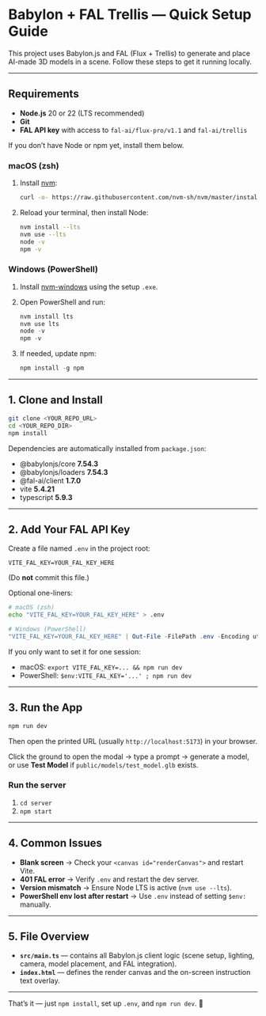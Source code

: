 # Babylon + FAL Trellis — Quick Setup Guide

This project uses Babylon.js and FAL (Flux + Trellis) to generate and place AI-made 3D models in a scene. Follow these steps to get it running locally.

---

## Requirements

* **Node.js** 20 or 22 (LTS recommended)
* **Git**
* **FAL API key** with access to `fal-ai/flux-pro/v1.1` and `fal-ai/trellis`

If you don’t have Node or npm yet, install them below.

### macOS (zsh)

1. Install [nvm](https://github.com/nvm-sh/nvm):

   ```bash
   curl -o- https://raw.githubusercontent.com/nvm-sh/nvm/master/install.sh | bash
   ```
2. Reload your terminal, then install Node:

   ```bash
   nvm install --lts
   nvm use --lts
   node -v
   npm -v
   ```

### Windows (PowerShell)

1. Install [nvm-windows](https://github.com/coreybutler/nvm-windows/releases) using the setup `.exe`.
2. Open PowerShell and run:

   ```powershell
   nvm install lts
   nvm use lts
   node -v
   npm -v
   ```
3. If needed, update npm:

   ```powershell
   npm install -g npm
   ```

---

## 1. Clone and Install

```bash
git clone <YOUR_REPO_URL>
cd <YOUR_REPO_DIR>
npm install
```

Dependencies are automatically installed from `package.json`:

* @babylonjs/core **7.54.3**
* @babylonjs/loaders **7.54.3**
* @fal-ai/client **1.7.0**
* vite **5.4.21**
* typescript **5.9.3**

---

## 2. Add Your FAL API Key

Create a file named `.env` in the project root:

```
VITE_FAL_KEY=YOUR_FAL_KEY_HERE
```

(Do **not** commit this file.)

Optional one-liners:

```bash
# macOS (zsh)
echo "VITE_FAL_KEY=YOUR_FAL_KEY_HERE" > .env
```

```powershell
# Windows (PowerShell)
"VITE_FAL_KEY=YOUR_FAL_KEY_HERE" | Out-File -FilePath .env -Encoding utf8 -NoNewline
```

If you only want to set it for one session:

* macOS: `export VITE_FAL_KEY=... && npm run dev`
* PowerShell: `$env:VITE_FAL_KEY='...' ; npm run dev`

---

## 3. Run the App

```bash
npm run dev
```

Then open the printed URL (usually `http://localhost:5173`) in your browser.

Click the ground to open the modal → type a prompt → generate a model, or use **Test Model** if `public/models/test_model.glb` exists.

### Run the server
1. `cd server`
2. `npm start`

---

## 4. Common Issues

* **Blank screen** → Check your `<canvas id="renderCanvas">` and restart Vite.
* **401 FAL error** → Verify `.env` and restart the dev server.
* **Version mismatch** → Ensure Node LTS is active (`nvm use --lts`).
* **PowerShell env lost after restart** → Use `.env` instead of setting `$env:` manually.

---

## 5. File Overview

* **`src/main.ts`** — contains all Babylon.js client logic (scene setup, lighting, camera, model placement, and FAL integration).
* **`index.html`** — defines the render canvas and the on-screen instruction text overlay.

---

That’s it — just `npm install`, set up `.env`, and `npm run dev`. 🚀
